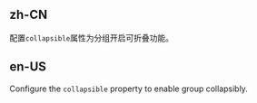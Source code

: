 ## zh-CN

配置`collapsible`属性为分组开启可折叠功能。

## en-US

Configure the `collapsible` property to enable group collapsibly‌.
